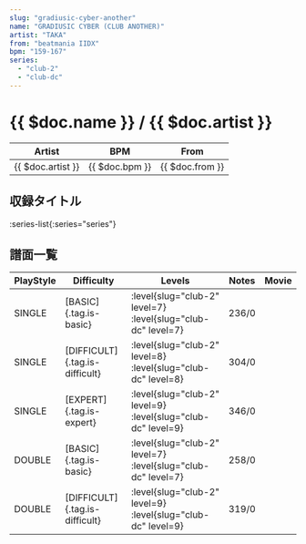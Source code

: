 ```yaml
---
slug: "gradiusic-cyber-another"
name: "GRADIUSIC CYBER (CLUB ANOTHER)"
artist: "TAKA"
from: "beatmania IIDX"
bpm: "159-167"
series:
  - "club-2"
  - "club-dc"
---
```


# {{ $doc.name }} / {{ $doc.artist }}

|Artist|BPM|From|
|------|---|----|
|{{ $doc.artist }}|{{ $doc.bpm }}|{{ $doc.from }}|

## 収録タイトル

:series-list{:series="series"}

## 譜面一覧

|PlayStyle|Difficulty|Levels|Notes|Movie|
|---------|----------|------|-----|-----|
|SINGLE|[BASIC]{.tag.is-basic}|:level{slug="club-2" level=7} :level{slug="club-dc" level=7}|236/0||
|SINGLE|[DIFFICULT]{.tag.is-difficult}|:level{slug="club-2" level=8} :level{slug="club-dc" level=8}|304/0||
|SINGLE|[EXPERT]{.tag.is-expert}|:level{slug="club-2" level=9} :level{slug="club-dc" level=9}|346/0||
|DOUBLE|[BASIC]{.tag.is-basic}|:level{slug="club-2" level=7} :level{slug="club-dc" level=7}|258/0||
|DOUBLE|[DIFFICULT]{.tag.is-difficult}|:level{slug="club-2" level=9} :level{slug="club-dc" level=9}|319/0||
